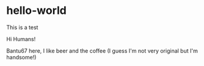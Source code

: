 # hello-world
This is a test

Hi Humans!

Bantu67 here, I like beer and the coffee (I guess I'm not very original but I'm handsome!)
